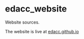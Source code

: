 edacc_website
=============

Website sources.

The website is live at [edacc.github.io](http://edacc.github.io)
